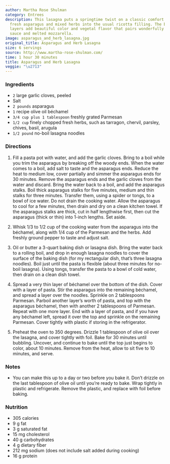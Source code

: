 ```yaml
---
author: Martha Rose Shulman
category: Entrees
description: This lasagna puts a springtime twist on a classic comfort food by incorporating
  fresh asparagus and mixed herbs into the usual ricotta filling. The bright green
  layers add beautiful color and vegetal flavor that pairs wonderfully with the tomato
  sauce and melted mozzarella.
image: asparagus_and_herb_lasagna.jpg
original_title: Asparagus and Herb Lasagna
size: 6 servings
source: http://www.martha-rose-shulman.com/
time: 1 hour 30 minutes
title: Asparagus and Herb Lasagna
veggie: "\u2713"
---
```

### Ingredients

* `2` large garlic cloves, peeled
* Salt
* `2 pounds` asparagus
* `1` recipe olive oil béchamel
* `3/4 cup plus 1 tablespoon` freshly grated Parmesan
* `1/2 cup` finely chopped fresh herbs, such as tarragon, chervil, parsley, chives, basil, arugula
* `1/2 pound` no-boil lasagna noodles

### Directions

1. Fill a pasta pot with water, and add the garlic cloves. Bring to a boil while you trim the asparagus by breaking off the woody ends. When the water comes to a boil, add salt to taste and the asparagus ends. Reduce the heat to medium low, cover partially and simmer the asparagus ends for 30 minutes. Remove the asparagus ends and the garlic cloves from the water and discard. Bring the water back to a boil, and add the asparagus stalks. Boil thick asparagus stalks for five minutes, medium and thin stalks for three minutes. Transfer them, using a spider or tongs, to a bowl of ice water. Do not drain the cooking water. Allow the asparagus to cool for a few minutes, then drain and dry on a clean kitchen towel. If the asparagus stalks are thick, cut in half lengthwise first, then cut the asparagus (thick or thin) into 1-inch lengths. Set aside.

2. Whisk 1/3 to 1/2 cup of the cooking water from the asparagus into the béchamel, along with 1/4 cup of the Parmesan and the herbs. Add freshly ground pepper to taste and adjust salt.

3. Oil or butter a 3-quart baking dish or lasagna dish. Bring the water back to a rolling boil, and drop in enough lasagna noodles to cover the surface of the baking dish (for my rectangular dish, that’s three lasagna noodles). Boil just until the pasta is flexible (about three minutes for no-boil lasagna). Using tongs, transfer the pasta to a bowl of cold water, then drain on a clean dish towel.

4. Spread a very thin layer of béchamel over the bottom of the dish. Cover with a layer of pasta. Stir the asparagus into the remaining béchamel, and spread a layer over the noodles. Sprinkle on 2 tablespoons Parmesan. Parboil another layer’s worth of pasta, and top with the asparagus béchamel, then with another 2 tablespoons of Parmesan. Repeat with one more layer. End with a layer of pasta, and if you have any béchamel left, spread it over the top and sprinkle on the remaining Parmesan. Cover tightly with plastic if storing in the refrigerator.

5. Preheat the oven to 350 degrees. Drizzle 1 tablespoon of olive oil over the lasagna, and cover tightly with foil. Bake for 30 minutes until bubbling. Uncover, and continue to bake until the top just begins to color, about 10 minutes. Remove from the heat, allow to sit five to 10 minutes, and serve.

### Notes

- You can make this up to a day or two before you bake it. Don’t drizzle on the last tablespoon of olive oil until you’re ready to bake. Wrap tightly in plastic and refrigerate. Remove the plastic, and replace with foil before baking.

### Nutrition

* 305 calories
* 9 g fat
* 3 g saturated fat
* 15 mg cholesterol
* 40 g carbohydrates
* 4 g dietary fiber
* 212 mg sodium (does not include salt added during cooking)
* 16 g protein